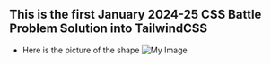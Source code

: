 ## This is the first January 2024-25 CSS Battle Problem Solution into TailwindCSS

- Here is the picture of the shape
  ![My Image](/assets/Screenshot%202025-01-31%20at%208.32.35 PM.png)
